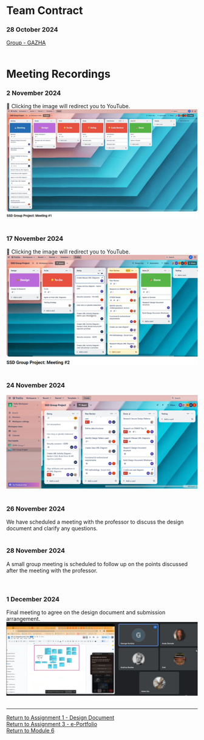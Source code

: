 # Team Contract

### 28 October 2024 <br> 
[Group - GAZHA](SSD_A1_TeamContract.pdf) <br><br>

# Meeting Recordings

### 2 November 2024	<br> 
🔗 Clicking the image will redirect you to YouTube. <br>
<a href="https://www.youtube.com/watch?v=5opSY1JQdYs/">
    <img src="SSD_A1_Meeting1.jpg" width="600" alt="Meeting Recording">
</a>
<br><br>

### 17 November 2024 <br> 
🔗 Clicking the image will redirect you to YouTube. <br> 
<a href="https://www.youtube.com/watch?v=UmlXR5dzWPo/">
    <img src="SSD_A1_Meeting2.jpg" width="600" alt="Meeting Recording">
</a>
<br><br>

### 24 November 2024 <br> 
<img src="SSD_A1_Meeting3.jpg" width="600" alt="Meeting Recording">
</a>
<br><br>

### 26 November 2024 <br> 
We have scheduled a meeting with the professor to discuss the design document and clarify any questions. 
<br><br>

### 28 November 2024 <br> 
A small group meeting is scheduled to follow up on the points discussed after the meeting with the professor.  
<br><br>

### 1 December 2024 <br> 
Final meeting to agree on the design document and submission arrangement.
<img src="SSD_A1_Meeting4.jpg" width="600" alt="Meeting Recording">
</a>
<br><br>

---

[Return to Assignment 1 - Design Document](SSD_A1.md) <br>
[Return to Assignment 3 - e-Portfolio](SSD_A3.md) <br>
[Return to Module 6](SSD_main.md)
